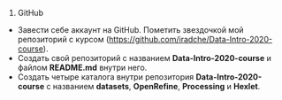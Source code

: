 1. GitHub 
- Завести себе аккаунт на  GitHub. Пометить звездочкой мой репозиторий с курсом (https://github.com/iradche/Data-Intro-2020-course). 
- Создать свой репозиторий с названием **Data-Intro-2020-course** и файлом **README.md** внутри него.
- Создать четыре каталога внутри репозитория **Data-Intro-2020-course** с названием **datasets**, **OpenRefine**, **Processing** и **Hexlet**. 
